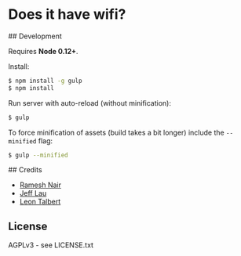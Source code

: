 # Does it have wifi?

## Development

Requires **Node 0.12+**.

Install:

```bash
$ npm install -g gulp
$ npm install
```

Run server with auto-reload (without minification):

```bash
$ gulp
```

To force minification of assets (build takes a bit longer) include the `--minified` flag:

```bash
$ gulp --minified
```

## Credits

* [Ramesh Nair](https://github.com/hiddentao)
* [Jeff Lau](https://github.com/jefflau)
* [Leon Talbert](https://github.com/LeonmanRolls)

## License

AGPLv3 - see LICENSE.txt